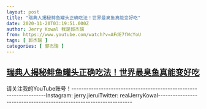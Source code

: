 ```yaml
---
layout: post
title: "瑞典人揭秘鲱鱼罐头正确吃法！世界最臭鱼真能变好吃"
date: 2020-11-20T03:19:51.000Z
author: Jerry Kowal 我是郭杰瑞
from: https://www.youtube.com/watch?v=AFdE7fWcYoU
tags: [ 郭杰瑞 ]
categories: [ 郭杰瑞 ]
---
```

<!--1605842391000-->
[瑞典人揭秘鲱鱼罐头正确吃法！世界最臭鱼真能变好吃](https://www.youtube.com/watch?v=AFdE7fWcYoU)
------

<div>
请关注我的YouTube账号！-------------------------------------------------------------------Instagram:  jerry.jieruiTwitter:  realJerryKowal-------------------------------------------------------------------
</div>
